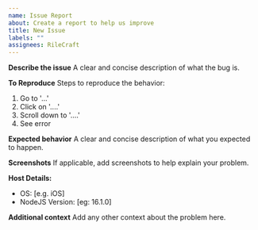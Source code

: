 ```yaml
---
name: Issue Report
about: Create a report to help us improve
title: New Issue
labels: ""
assignees: RileCraft
---
```


**Describe the issue**
A clear and concise description of what the bug is.

**To Reproduce**
Steps to reproduce the behavior:

1. Go to '...'
2. Click on '....'
3. Scroll down to '....'
4. See error

**Expected behavior**
A clear and concise description of what you expected to happen.

**Screenshots**
If applicable, add screenshots to help explain your problem.

**Host Details:**

- OS: [e.g. iOS]
- NodeJS Version: [eg: 16.1.0]

**Additional context**
Add any other context about the problem here.
